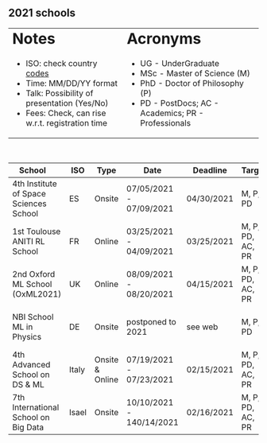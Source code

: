 ## 2021 schools  

<link rel="stylesheet" type="text/css" media="all" href="custom.css" />
  
<table border="0">
 <tr>
    <td><b style="font-size:30px">Notes</b></td>
    <td><b style="font-size:30px">Acronyms</b></td>
 </tr>
 <tr>
    <td>
      
  * ISO: check country [codes](https://countrycode.org/)
  * Time: MM/DD/YY  format  
  * Talk: Possibility of presentation (Yes/No)  
  * Fees: Check, can rise w.r.t. registration time
  
   </td>
    <td>
          
  * UG - UnderGraduate
  * MSc - Master of Science (M)
  * PhD - Doctor of Philosophy (P)
  * PD - PostDocs; AC - Academics; PR - Professionals 
  
   </td>
 </tr>
</table>
  

&nbsp;  

School &nbsp;&nbsp;&nbsp; | ISO | Type | Date | Deadline | Target | Talk | Fees &nbsp;&nbsp; | Aid | Link 
--- | --- | --- |  --- | --- | --- | --- | --- | --- | --- 
4th Institute of Space Sciences School | ES | Onsite | 07/05/2021 - 07/09/2021 | 04/30/2021 | M, P, PD | No | 60€ | No | https://indico.ice.csic.es/event/26/
1st Toulouse ANITI RL School | FR | Online | 03/25/2021 - 04/09/2021 | 03/25/2021 | M, P, PD, AC, PR  | No | **FREE** | N/A | https://rlvs.aniti.fr/
2nd Oxford ML School (OxML2021) | UK | Online | 08/09/2021 - 08/20/2021 | 04/15/2021 | M, P, PD, AC, PR | No | £400 M/P £600 PD/AC £1500 PR | fee waiver | www.oxfordml.school
NBI School ML in Physics | DE | Onsite | postponed to 2021 | see web | M, P, PD | No | 135€ | free waiver for locals | https://indico.nbi.ku.dk/event/1309/
4th Advanced School on DS & ML | Italy | Onsite & Online |  07/19/2021 - 07/23/2021 | 02/15/2021 | M, P, PD, AC, PR | Yes | 580€ (Onsite) 290€ (Online) | No | https://acdl2021.icas.cc/
7th International School on Big Data | Isael | Onsite | 10/10/2021 - 140/14/2021 | 02/16/2021 | M, P, PD, AC, PR | No | 460€-550€ | No | https://irdta.eu/bigdat2021s/

